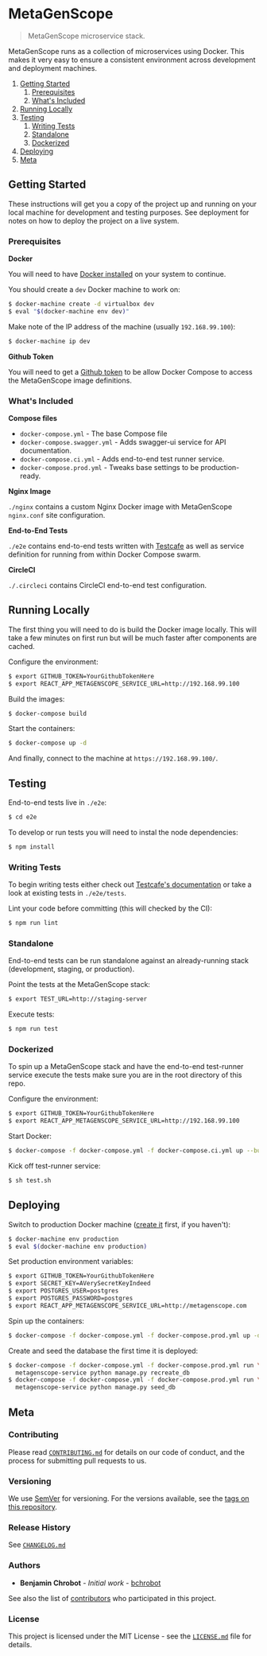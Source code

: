 # MetaGenScope

> MetaGenScope microservice stack.

MetaGenScope runs as a collection of microservices using Docker. This makes it very easy to ensure a consistent environment across development and deployment machines.

1. [Getting Started](#getting-started)
    1. [Prerequisites](#prerequisites)
    1. [What's Included](#whats-included)
1. [Running Locally](#running-locally)
1. [Testing](#testing)
    1. [Writing Tests](#writing-tests)
    1. [Standalone](#standalone)
    1. [Dockerized](#dockerized)
1. [Deploying](#deploying)
1. [Meta](#meta)

## Getting Started

These instructions will get you a copy of the project up and running on your local machine for development and testing purposes. See deployment for notes on how to deploy the project on a live system.

### Prerequisites

**Docker**

You will need to have [Docker installed](https://docs.docker.com/engine/installation/) on your system to continue.

You should create a `dev` Docker machine to work on:

```sh
$ docker-machine create -d virtualbox dev
$ eval "$(docker-machine env dev)"
```

Make note of the IP address of the machine (usually `192.168.99.100`):

```sh
$ docker-machine ip dev
```

**Github Token**

You will need to get a [Github token](https://github.com/settings/tokens) to be allow Docker Compose to access the MetaGenScope image definitions.

### What's Included

**Compose files**

+ `docker-compose.yml` - The base Compose file
+ `docker-compose.swagger.yml` - Adds swagger-ui service for API documentation.
+ `docker-compose.ci.yml` - Adds end-to-end test runner service.
+ `docker-compose.prod.yml` - Tweaks base settings to be production-ready.

**Nginx Image**

`./nginx` contains a custom Nginx Docker image with MetaGenScope `nginx.conf` site configuration.

**End-to-End Tests**

`./e2e` contains end-to-end tests written with [Testcafe](https://github.com/DevExpress/testcafe) as well as service definition for running from within Docker Compose swarm.

**CircleCI**

`./.circleci` contains CircleCI end-to-end test configuration.

## Running Locally

The first thing you will need to do is build the Docker image locally. This will take a few minutes on first run but will be much faster after components are cached.

Configure the environment:

```sh
$ export GITHUB_TOKEN=YourGithubTokenHere
$ export REACT_APP_METAGENSCOPE_SERVICE_URL=http://192.168.99.100
```

Build the images:

```sh
$ docker-compose build
```

Start the containers:

```sh
$ docker-compose up -d
```

And finally, connect to the machine at `https://192.168.99.100/`.

## Testing

End-to-end tests live in `./e2e`:

```sh
$ cd e2e
```

To develop or run tests you will need to instal the node dependencies:

```sh
$ npm install
```

### Writing Tests

To begin writing tests either check out [Testcafe's documentation](https://devexpress.github.io/testcafe/documentation/getting-started/#creating-a-test) or take a look at existing tests in `./e2e/tests`.

Lint your code before committing (this will checked by the CI):

```sh
$ npm run lint
```

### Standalone

End-to-end tests can be run standalone against an already-running stack (development, staging, or production).

Point the tests at the MetaGenScope stack:

```sh
$ export TEST_URL=http://staging-server
```

Execute tests:

```sh
$ npm run test
```

### Dockerized

To spin up a MetaGenScope stack and have the end-to-end test-runner service execute the tests make sure you are in the root directory of this repo.

Configure the environment:

```sh
$ export GITHUB_TOKEN=YourGithubTokenHere
$ export REACT_APP_METAGENSCOPE_SERVICE_URL=http://192.168.99.100
```

Start Docker:

```sh
$ docker-compose -f docker-compose.yml -f docker-compose.ci.yml up --build -d
```

Kick off test-runner service:

```sh
$ sh test.sh
```

## Deploying

Switch to production Docker machine ([create it](https://docs.docker.com/machine/examples/ocean/) first, if you haven't):

```sh
$ docker-machine env production
$ eval $(docker-machine env production)
```

Set production environment variables:

```sh
$ export GITHUB_TOKEN=YourGithubTokenHere
$ export SECRET_KEY=AVerySecretKeyIndeed
$ export POSTGRES_USER=postgres
$ export POSTGRES_PASSWORD=postgres
$ export REACT_APP_METAGENSCOPE_SERVICE_URL=http://metagenscope.com
```

Spin up the containers:

```sh
$ docker-compose -f docker-compose.yml -f docker-compose.prod.yml up -d --build
```

Create and seed the database the first time it is deployed:

```sh
$ docker-compose -f docker-compose.yml -f docker-compose.prod.yml run \
  metagenscope-service python manage.py recreate_db
$ docker-compose -f docker-compose.yml -f docker-compose.prod.yml run \
  metagenscope-service python manage.py seed_db
```

## Meta

### Contributing

Please read [`CONTRIBUTING.md`](CONTRIBUTING.md) for details on our code of conduct, and the process for submitting pull requests to us.

### Versioning

We use [SemVer](http://semver.org/) for versioning. For the versions available, see the [tags on this repository][project-tags].

### Release History

See [`CHANGELOG.md`](CHANGELOG.md)

### Authors

* **Benjamin Chrobot** - _Initial work_ - [bchrobot](https://github.com/bchrobot)

See also the list of [contributors][contributors] who participated in this project.

### License

This project is licensed under the MIT License - see the [`LICENSE.md`](LICENSE.md) file for details.


[project-tags]: https://github.com/bchrobot/metagenscope-main/tags
[contributors]: https://github.com/bchrobot/metagenscope-main/contributors
